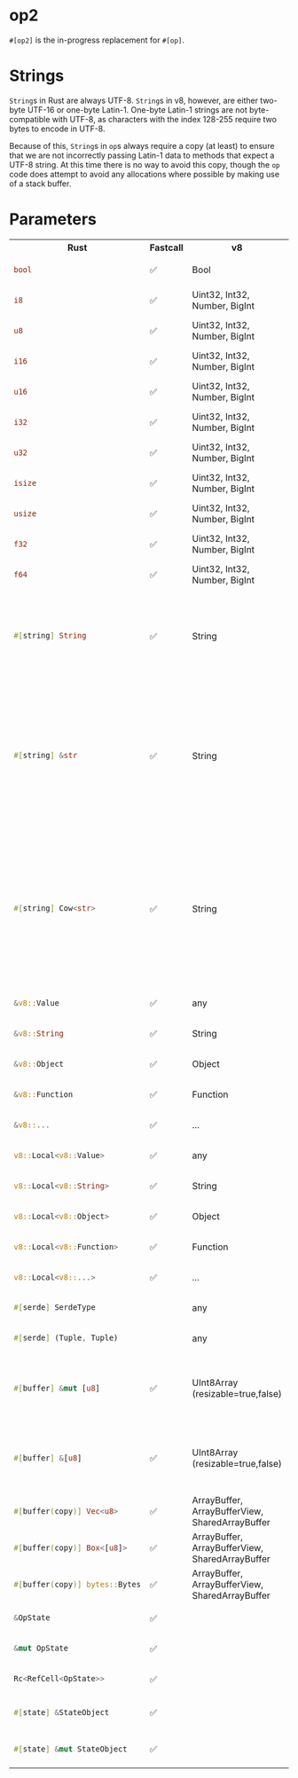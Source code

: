 # op2

`#[op2]` is the in-progress replacement for `#[op]`.

# Strings

`String`s in Rust are always UTF-8. `String`s in v8, however, are either
two-byte UTF-16 or one-byte Latin-1. One-byte Latin-1 strings are not
byte-compatible with UTF-8, as characters with the index 128-255 require two
bytes to encode in UTF-8.

Because of this, `String`s in `op`s always require a copy (at least) to ensure
that we are not incorrectly passing Latin-1 data to methods that expect a UTF-8
string. At this time there is no way to avoid this copy, though the `op` code
does attempt to avoid any allocations where possible by making use of a stack
buffer.

# Parameters

<!-- START -->
<table><tr><th>Rust</th><th>Fastcall</th><th>v8</th></tr>
<tr>
<td>

```rust
bool
```

</td><td>
✅
</td><td>
Bool
</td><td>

</td></tr>
<tr>
<td>

```rust
i8
```

</td><td>
✅
</td><td>
Uint32, Int32, Number, BigInt
</td><td>

</td></tr>
<tr>
<td>

```rust
u8
```

</td><td>
✅
</td><td>
Uint32, Int32, Number, BigInt
</td><td>

</td></tr>
<tr>
<td>

```rust
i16
```

</td><td>
✅
</td><td>
Uint32, Int32, Number, BigInt
</td><td>

</td></tr>
<tr>
<td>

```rust
u16
```

</td><td>
✅
</td><td>
Uint32, Int32, Number, BigInt
</td><td>

</td></tr>
<tr>
<td>

```rust
i32
```

</td><td>
✅
</td><td>
Uint32, Int32, Number, BigInt
</td><td>

</td></tr>
<tr>
<td>

```rust
u32
```

</td><td>
✅
</td><td>
Uint32, Int32, Number, BigInt
</td><td>

</td></tr>
<tr>
<td>

```rust
isize
```

</td><td>
✅
</td><td>
Uint32, Int32, Number, BigInt
</td><td>

</td></tr>
<tr>
<td>

```rust
usize
```

</td><td>
✅
</td><td>
Uint32, Int32, Number, BigInt
</td><td>

</td></tr>
<tr>
<td>

```rust
f32
```

</td><td>
✅
</td><td>
Uint32, Int32, Number, BigInt
</td><td>

</td></tr>
<tr>
<td>

```rust
f64
```

</td><td>
✅
</td><td>
Uint32, Int32, Number, BigInt
</td><td>

</td></tr>
<tr>
<td>

```rust
#[string] String
```

</td><td>
✅
</td><td>
String
</td><td>
Fastcall available only if string is Latin-1. Will always create an allocated, UTF-8 copy of the String data.
</td></tr>
<tr>
<td>

```rust
#[string] &str
```

</td><td>
✅
</td><td>
String
</td><td>
Fastcall available only if string is Latin-1. Will create an owned `String` copy of the String data if it doesn't fit on the stack. Will never allocate in a fastcall, but will copy Latin-1 -> UTF-8.
</td></tr>
<tr>
<td>

```rust
#[string] Cow<str>
```

</td><td>
✅
</td><td>
String
</td><td>
Fastcall available only if string is Latin-1. Will create a `Cow::Owned` copy of the String data if it doesn't fit on the stack. Will always be `Cow::Borrowed` in a fastcall, but will copy Latin-1 -> UTF-8.
</td></tr>
<tr>
<td>

```rust
&v8::Value
```

</td><td>
✅
</td><td>
any
</td><td>

</td></tr>
<tr>
<td>

```rust
&v8::String
```

</td><td>
✅
</td><td>
String
</td><td>

</td></tr>
<tr>
<td>

```rust
&v8::Object
```

</td><td>
✅
</td><td>
Object
</td><td>

</td></tr>
<tr>
<td>

```rust
&v8::Function
```

</td><td>
✅
</td><td>
Function
</td><td>

</td></tr>
<tr>
<td>

```rust
&v8::...
```

</td><td>
✅
</td><td>
...
</td><td>

</td></tr>
<tr>
<td>

```rust
v8::Local<v8::Value>
```

</td><td>
✅
</td><td>
any
</td><td>

</td></tr>
<tr>
<td>

```rust
v8::Local<v8::String>
```

</td><td>
✅
</td><td>
String
</td><td>

</td></tr>
<tr>
<td>

```rust
v8::Local<v8::Object>
```

</td><td>
✅
</td><td>
Object
</td><td>

</td></tr>
<tr>
<td>

```rust
v8::Local<v8::Function>
```

</td><td>
✅
</td><td>
Function
</td><td>

</td></tr>
<tr>
<td>

```rust
v8::Local<v8::...>
```

</td><td>
✅
</td><td>
...
</td><td>

</td></tr>
<tr>
<td>

```rust
#[serde] SerdeType
```

</td><td>

</td><td>
any
</td><td>
⚠️ May be slow.
</td></tr>
<tr>
<td>

```rust
#[serde] (Tuple, Tuple)
```

</td><td>

</td><td>
any
</td><td>
⚠️ May be slow.
</td></tr>
<tr>
<td>

```rust
#[buffer] &mut [u8]
```

</td><td>
✅
</td><td>
UInt8Array (resizable=true,false)
</td><td>
⚠️ JS may modify the contents of the slice if V8 is called re-entrantly.
</td></tr>
<tr>
<td>

```rust
#[buffer] &[u8]
```

</td><td>
✅
</td><td>
UInt8Array (resizable=true,false)
</td><td>
⚠️ JS may modify the contents of the slice if V8 is called re-entrantly.
</td></tr>
<tr>
<td>

```rust
#[buffer(copy)] Vec<u8>
```

</td><td>
✅
</td><td>
ArrayBuffer, ArrayBufferView, SharedArrayBuffer
</td><td>
Safe, but forces a copy.
</td></tr>
<tr>
<td>

```rust
#[buffer(copy)] Box<[u8]>
```

</td><td>
✅
</td><td>
ArrayBuffer, ArrayBufferView, SharedArrayBuffer
</td><td>
Safe, but forces a copy.
</td></tr>
<tr>
<td>

```rust
#[buffer(copy)] bytes::Bytes
```

</td><td>
✅
</td><td>
ArrayBuffer, ArrayBufferView, SharedArrayBuffer
</td><td>
Safe, but forces a copy.
</td></tr>
<tr>
<td>

```rust
&OpState
```

</td><td>
✅
</td><td>

</td><td>

</td></tr>
<tr>
<td>

```rust
&mut OpState
```

</td><td>
✅
</td><td>

</td><td>

</td></tr>
<tr>
<td>

```rust
Rc<RefCell<OpState>>
```

</td><td>
✅
</td><td>

</td><td>

</td></tr>
<tr>
<td>

```rust
#[state] &StateObject
```

</td><td>
✅
</td><td>

</td><td>
Extracts an object from `OpState`.
</td></tr>
<tr>
<td>

```rust
#[state] &mut StateObject
```

</td><td>
✅
</td><td>

</td><td>
Extracts an object from `OpState`.
</td></tr>
</table>
